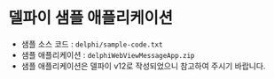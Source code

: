 # 델파이 샘플 애플리케이션

* 샘플 소스 코드 : `delphi/sample-code.txt`
* 샘플 애플리케이션 : `delphiWebViewMessageApp.zip`
* 샘플 애플리케이션은 델파이 v12로 작성되었으니 참고하여 주시기 바랍니다.
